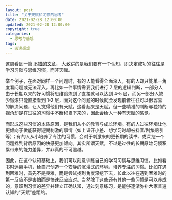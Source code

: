 ```yaml
---
layout: post
title: "关于天赋和习惯的思考"
date: 2021-02-28 12:00:00
updated: 2021-02-28 12:00:00
copyright: true
categories:
  - 思考与感想
tags:
  - 阅读感想
---
```

这周看到一篇 [不错的文章](https://mp.weixin.qq.com/s/VIGupHjhN1JOnTqQbk8QfQ)， 大致讲的是我们要有一个认知，即决定成功的往往是学习习惯与思维习惯，而非天赋。

举个例子，在面对同样一个问题时，有的人能看得全面深入，有的人却只能单一角度看问题或无法深入。再比如一件事情需要我们进行 7 层的逻辑判断，一部分人由于长期以来的好习惯将思维锻炼到了直接就可以达到 4-5 层，而另一部分人缺少锻炼只能直接看到 1-2 层，面对这个问题的时候就会发现前者往往可以很容易的解决问题，让人觉得他们有天赋，这看起来是天赋，但一些精准的判断与独特的视角却是在过往的习惯中不断积累下来的，因此会给人一种有天赋的感觉。

而形成这些习惯的本质原因，是我们从小的教育与成长环境。有的人过往环境让他更倾向于做能获得短期刺激的事情（如上课开小差、想学习时却被抖音/剧集吸引等）；有的人从小培养了专注的习惯，会对于刺激来的更长期的读书、或深挖一个问题找到背后原因的快感更加倾向。其实所谓天赋，不过是过往的长期原始习惯积累带来的能力差异，并非真的不可逾越。

因此，在这个认知基础上，我们可以刻意训练自己的学习习惯与思维习惯。比如看书时远离手机，给自己创造一个安静的沉浸式的环境，培养专注的习惯。比如在遇到困难时，首先不是畏难，而是尝试找到角度深挖下去，长此以往在遇到困难时的第一反应不是害怕而是快速反应应对。当然除了这些还有其他一些习惯是可以养成的，意识到习惯的差异并建立正确认知，通过刻意练习，是能够逐渐弥补大家普遍认知的“天赋”差距的。